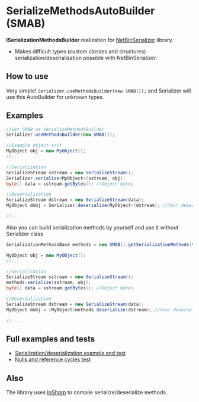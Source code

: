 # SerializeMethodsAutoBuilder (SMAB)
**ISerializationMethodsBuilder** realization for [NetBinSerializer](https://github.com/AndreevNikita/NetBinSerializer) library.

- Makes difficult types (custom classes and structures) serialization/deserialization possible with NetBinSerializer.


## How to use
Very simple! `Serializer.useMethodsBuilder(new SMAB());` and Serializer will use this AutoBuilder for unknown types.


## Examples

```c#
//Set SMAB as SerializeMethodsBuilder
Serializer.useMethodsBuilder(new SMAB());

//Example object init
MyObject obj = new MyObject();
//...

//Serialization
SerializeStream sstream = new SerializeStream();
Serializer.serialize<MyObject>(sstream, obj);
byte[] data = sstream.getBytes(); //Object bytes

//Deserialization
SerializeStream dstream = new SerializeStream(data);
MyObject dobj = Serializer.deserialize<MyObject>(dstream); //Your deserialized object here

//...
```

Also you can build serialization methods by yourself and use it without Serializer class
```c#
SerializationMethodsBase methods = new SMAB().getSerializationMethods(typeof(MyObject), false /* Enable built methods cache in Serializer */);

MyObject obj = new MyObject();
//...

//Serialization
SerializeStream sstream = new SerializeStream();
methods.serialize(sstream, obj);
byte[] data = sstream.getBytes(); //Object bytes

//Deserialization
SerializeStream dstream = new SerializeStream(data);
MyObject dobj = (MyObject)methods.deserialize(dstream); //Your deserialized object here

//...
```

## Full examples and tests
* [Serialization/deserialization example and test](https://github.com/AndreevNikita/SerializeMethodsAutoBuilder/blob/main/SerializeMethodsAutoBuilder/Test/Program.cs)
* [Nulls and reference cycles test](https://github.com/AndreevNikita/SerializeMethodsAutoBuilder/blob/main/SerializeMethodsAutoBuilder/Test/Test2.cs)

## Also
The library uses [InSharp](https://github.com/AndreevNikita/InSharp) to compile serialize/deserialize methods